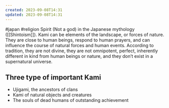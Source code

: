 ```yaml
---
created: 2023-09-08T14:31
updated: 2023-09-08T14:31
---
```

#japan #religion 
Spirit (Not a god) in the Japanese mythology ([[Shintoism]]). Kami can be elements of the landscape, or forces of nature. They are close to human beings, respond to human prayers, and can influence the course of natural forces and human events. According to tradition, they are not divine, they are not omnipotent, perfect, inherently different in kind from human beings or nature, and they don’t exist in a supernatural universe.

## Three type of important Kami
- Ujigami, the ancestors of clans
- Kami of natural objects and creatures
- The souls of dead humans of outstanding achievement